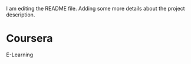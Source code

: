 I am editing the README file. Adding some more details about the project description.
# Coursera
E-Learning
